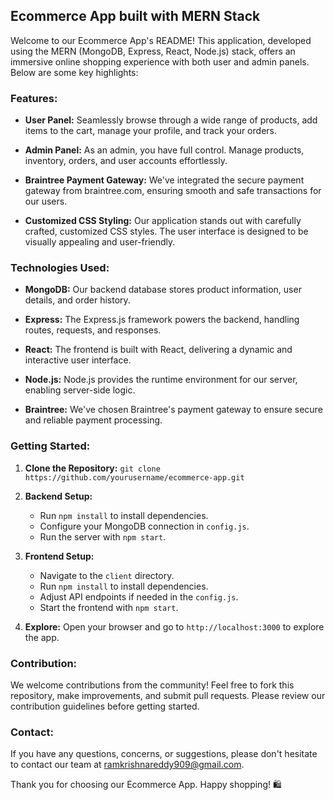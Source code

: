 ## Ecommerce App built with MERN Stack

Welcome to our Ecommerce App's README! This application, developed using the MERN (MongoDB, Express, React, Node.js) stack, offers an immersive online shopping experience with both user and admin panels. Below are some key highlights:

### Features:

- **User Panel:** Seamlessly browse through a wide range of products, add items to the cart, manage your profile, and track your orders.

- **Admin Panel:** As an admin, you have full control. Manage products, inventory, orders, and user accounts effortlessly.

- **Braintree Payment Gateway:** We've integrated the secure payment gateway from braintree.com, ensuring smooth and safe transactions for our users.

- **Customized CSS Styling:** Our application stands out with carefully crafted, customized CSS styles. The user interface is designed to be visually appealing and user-friendly.

### Technologies Used:

- **MongoDB:** Our backend database stores product information, user details, and order history.

- **Express:** The Express.js framework powers the backend, handling routes, requests, and responses.

- **React:** The frontend is built with React, delivering a dynamic and interactive user interface.

- **Node.js:** Node.js provides the runtime environment for our server, enabling server-side logic.

- **Braintree:** We've chosen Braintree's payment gateway to ensure secure and reliable payment processing.

### Getting Started:

1. **Clone the Repository:** `git clone https://github.com/yourusername/ecommerce-app.git`

2. **Backend Setup:**
   - Run `npm install` to install dependencies.
   - Configure your MongoDB connection in `config.js`.
   - Run the server with `npm start`.

3. **Frontend Setup:**
   - Navigate to the `client` directory.
   - Run `npm install` to install dependencies.
   - Adjust API endpoints if needed in the `config.js`.
   - Start the frontend with `npm start`.

4. **Explore:** Open your browser and go to `http://localhost:3000` to explore the app.

### Contribution:

We welcome contributions from the community! Feel free to fork this repository, make improvements, and submit pull requests. Please review our contribution guidelines before getting started.

### Contact:

If you have any questions, concerns, or suggestions, please don't hesitate to contact our team at ramkrishnareddy909@gmail.com.

Thank you for choosing our Ecommerce App. Happy shopping! 🛍️